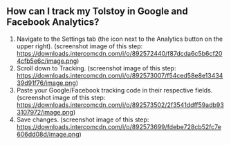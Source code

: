 ## How can I track my Tolstoy in Google and Facebook Analytics?
1. Navigate to the Settings tab (the icon next to the Analytics button on the upper right). (screenshot image of this step: https://downloads.intercomcdn.com/i/o/892572440/f87dcda6c5b6cf204cfb5e6c/image.png) 
2. Scroll down to Tracking. (screenshot image of this step: https://downloads.intercomcdn.com/i/o/892573007/f54ced58e8e1343439d91f76/image.png) 
3. Paste your Google/Facebook tracking code in their respective fields. (screenshot image of this step: https://downloads.intercomcdn.com/i/o/892573502/2f3541ddff59adb933107972/image.png) 
4. Save changes. (screenshot image of this step: https://downloads.intercomcdn.com/i/o/892573699/fdebe728cb52fc7e606dd08d/image.png) 
